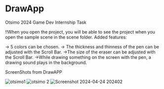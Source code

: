 # DrawApp
Otsimo 2024 Game Dev Internship Task


!!When you open the project, you will be able to see the project when you open the sample scene in the scene folder.
Added features:

-> 5 colors can be chosen.
-> The thickness and thinness of the pen can be adjusted with the Scroll Bar.
->The size of the eraser can be adjusted with the Scroll Bar.
->While drawing something on the screen with the pen, a drawing sound plays in the background.



ScreenShots from DrawAPP

![otsimo1](https://github.com/Burak-droid/DrawApp/assets/81029405/6b74a970-2034-4c94-ac31-5536aa051fbb)
![otsimo 2](https://github.com/Burak-droid/DrawApp/assets/81029405/fe095b25-c9c0-4a30-9b71-4d9c9fa2c15a)
![Screenshot 2024-04-24 202402](https://github.com/Burak-droid/DrawApp/assets/81029405/464607b8-755e-4788-8154-70beaa66a35c)
